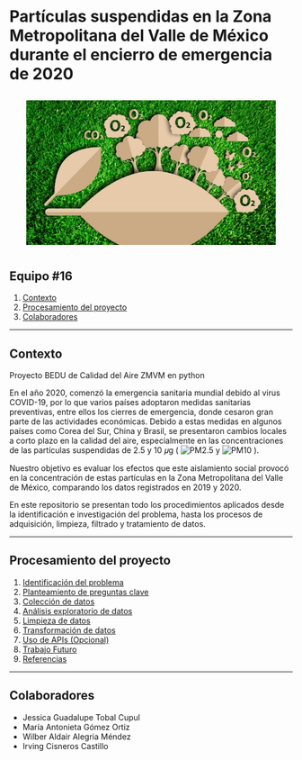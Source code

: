 # Partículas suspendidas en la Zona Metropolitana del Valle de México durante el encierro de emergencia de 2020

<div style="text-align:center; padding: 10px; margin: 20px;"><img src='img/logo.jpg'></div>

## Equipo #16

1. [Contexto](#Contexto)
2. [Procesamiento del proyecto](#procesamiento-del-proyecto)
3. [Colaboradores](#colaboradores)

***

## Contexto

Proyecto BEDU de Calidad del Aire ZMVM en python

En el año 2020, comenzó la emergencia sanitaria mundial debido al virus COVID-19, por lo que varios países adoptaron medidas sanitarias preventivas, entre ellos los cierres de emergencia, donde cesaron gran parte de las actividades económicas. Debido a estas medidas en algunos países como Corea del Sur, China y Brasil, se presentaron cambios locales a corto plazo en la calidad del aire, especialmente en las concentraciones de las partículas suspendidas de 2.5 y 10 𝜇g ( ![PM2.5] y ![PM10] ).


Nuestro objetivo es evaluar los efectos que este aislamiento social provocó en la concentración de estas partículas en la Zona Metropolitana del Valle de México, comparando los datos registrados en 2019 y 2020.

En este repositorio se presentan todo los procedimientos aplicados desde la identificación e investigación del problema, hasta los procesos de adquisición, limpieza, filtrado y tratamiento de datos.


***
## Procesamiento del proyecto
1. [Identificación del problema](https://github.com/IrvingC48/BeduFase2-Proyecto_python/blob/main/Procesos/1_Identificacion_del_problema.md)
1. [Planteamiento de preguntas clave](https://github.com/IrvingC48/BeduFase2-Proyecto_python/blob/main/Procesos/2_Planteamiento_preguntas_clave.md)
1. [Colección de datos](https://github.com/IrvingC48/BeduFase2-Proyecto_python/blob/main/Procesos/3_Coleccion_de_datos.md)
1. [Análisis exploratorio de datos](https://github.com/IrvingC48/BeduFase2-Proyecto_python/blob/main/Procesos/4_Analisis_Exploratorio_Datos.ipynb)
1. [Limpieza de datos](https://github.com/IrvingC48/BeduFase2-Proyecto_python/blob/main/Procesos/5_Limpieza_de_datos_y_agregaciones.ipynb)
1. [Transformación de datos](https://github.com/IrvingC48/BeduFase2-Proyecto_python/blob/main/Procesos/6_Transformacion_de_datos.md)
1. [Uso de APIs (Opcional)](https://github.com/IrvingC48/BeduFase2-Proyecto_python/blob/main/Procesos/7_Uso_APIs.ipynb)
1. [Trabajo Futuro](https://github.com/IrvingC48/BeduFase2-Proyecto_python/blob/main/Procesos/8_Trabajo_Futuro.md)
1. [Referencias](https://github.com/IrvingC48/BeduFase2-Proyecto_python/blob/main/Procesos/9_Referencias.md)

***

## Colaboradores

- Jessica Guadalupe Tobal Cupul
- María Antonieta Gómez Ortiz
- Wilber Aldair Alegria Méndez
- Irving Cisneros Castillo

[PM10]: https://latex.codecogs.com/gif.latex?\bg_white&space;PM_{10}
[PM2.5]: https://latex.codecogs.com/gif.latex?\bg_white&space;PM_{2.5}